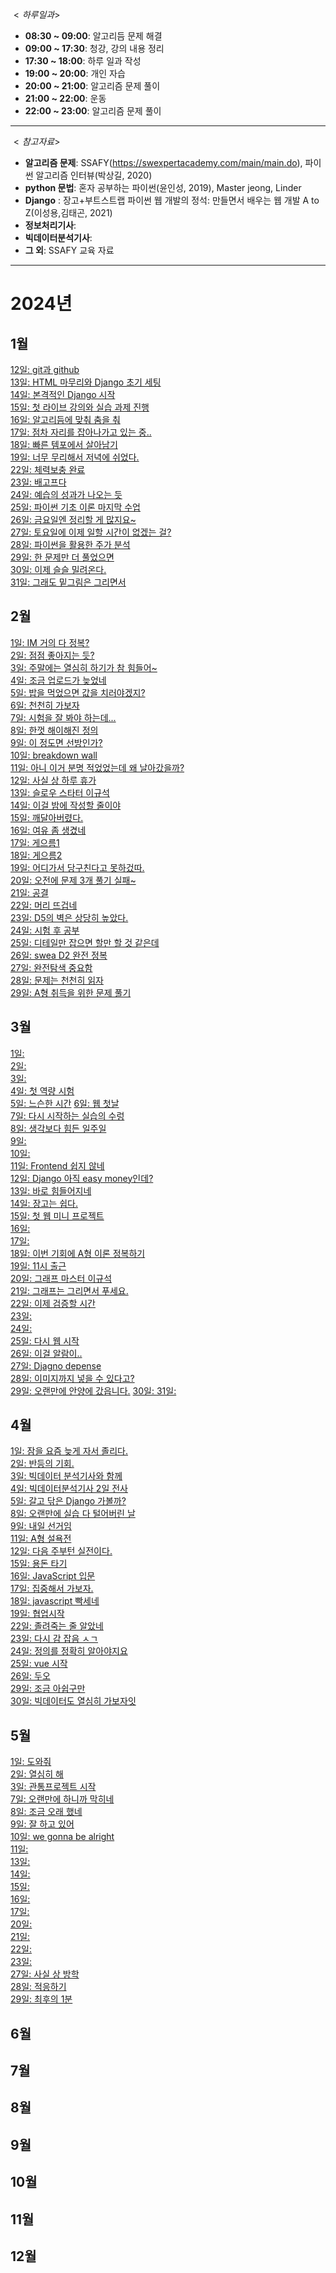 $<하루 일과>$
- **08:30 ~ 09:00**: 알고리듬 문제 해결
- **09:00 ~ 17:30**: 청강, 강의 내용 정리
- **17:30 ~ 18:00**: 하루 일과 작성
- **19:00 ~ 20:00**: 개인 자습
- **20:00 ~ 21:00**: 알고리즘 문제 풀이
- **21:00 ~ 22:00**: 운동
- **22:00 ~ 23:00**: 알고리즘 문제 풀이
---

$<참고 자료>$
 - **알고리즘 문제**: SSAFY(https://swexpertacademy.com/main/main.do), 파이썬 알고리즘 인터뷰(박상길, 2020)
 - **python 문법**: 혼자 공부하는 파이썬(윤인성, 2019), Master jeong, Linder
 - **Django** : 장고+부트스트랩 파이썬 웹 개발의 정석: 만들면서 배우는 웹 개발 A to Z(이성용,김태곤, 2021)
 - **정보처리기사**: 
 - **빅데이터분석기사**: 
 - **그 외**: SSAFY 교육 자료

---

# 2024년
## 1월
[12일: git과 github](./2024/01/20240112.md)  
[13일: HTML 마무리와 Django 초기 세팅](./2024/01/20240113.md)  
[14일: 본격적인 Django 시작](./2024/01/20240114.md)  
[15일: 첫 라이브 강의와 실습 과제 진행](./2024/01/20240115.md)  
[16일: 알고리듬에 맞춰 춤을 춰](./2024/01/20240116.md)  
[17일: 점차 자리를 잡아나가고 있는 중..](./2024/01/20240117.md)  
[18일: 빠른 템포에서 살아남기](./2024/01/20240118.md)  
[19일: 너무 무리해서 저녁에 쉬었다.](./2024/01/20240119.md)  
[22일: 체력보충 완료](./2024/01/20240122.md)  
[23일: 배고프다](./2024/01/20240123.md)  
[24일: 예습의 성과가 나오는 듯](./2024/01/20240124.md)  
[25일: 파이썬 기초 이론 마지막 수업](./2024/01/20240125.md)  
[26일: 금요일엔 정리할 게 많지요~](./2024/01/20240126.md)  
[27일: 토요일에 이제 일할 시간이 없겠는 걸?](./2024/01/20240127.md)  
[28일: 파이썬을 활용한 주가 분석](./2024/01/20240128.md)  
[29일: 한 문제만 더 풀었으면](./2024/01/20240129.md)  
[30일: 이제 슬슬 밀려온다.](./2024/01/20240130.md)  
[31일: 그래도 밑그림은 그리면서](./2024/01/20240131.md)

## 2월
[1일: IM 거의 다 정복?](./2024/02/20240201.md)  
[2일: 점점 좋아지는 듯?](./2024/02/20240202.md)  
[3일: 주말에는 열심히 하기가 참 힘들어~](./2024/02/20240203.md)  
[4일: 조금 업로드가 늦었네](./2024/02/20240204.md)  
[5일: 밥을 먹었으면 값을 치러야겠지?](./2024/02/20240205.md)  
[6일: 천천히 가보자](./2024/02/20240206.md)  
[7일: 시험을 잘 봐야 하는데...](./2024/02/20240207.md)  
[8일: 한껏 해이해진 정의](./2024/02/20240208.md)  
[9일: 이 정도면 선방인가?](./2024/02/20240209.md)  
[10일: breakdown wall](./2024/02/20240210.md)  
[11일: 아니 이거 분명 적었었는데 왜 날아갔을까?](./2024/02/20240211.md)  
[12일: 사실 상 하루 휴가](./2024/02/20240212.md)  
[13일: 슬로우 스타터 이규석](./2024/02/20240213.md)   
[14일: 이걸 밤에 작성할 줄이야](./2024/02/20240214.md)  
[15일: 깨달아버렸다.](./2024/02/20240215.md)  
[16일: 여유 좀 생겼네](./2024/02/20240216.md)  
[17일: 게으름1](./2024/02/20240217.md)  
[18일: 게으름2](./2024/02/20240218.md)  
[19일: 어디가서 당구친다고 못하겄따.](./2024/02/20240219.md)  
[20일: 오전에 문제 3개 풀기 실패~](./2024/02/20240220.md)  
[21일: 공결](./2024/02/20240221.md)  
[22일: 머리 뜨겁네](./2024/02/20240222.md)  
[23일: D5의 벽은 상당히 높았다. ](./2024/02/20240223.md)  
[24일: 시험 후 공부](./2024/02/20240224.md)  
[25일: 디테일만 잡으면 할만 할 것 같은데](./2024/02/20240225.md)  
[26일: swea D2 완전 정복](./2024/02/20240226.md)  
[27일: 완전탐색 중요함](./2024/02/20240227.md)  
[28일: 문제는 천천히 읽자](./2024/02/20240228.md)  
[29일: A형 취득을 위한 문제 풀기](./2024/02/20240229.md)  

## 3월
[1일: ](./2024/03/20240301.md)  
[2일: ](./2024/03/20240302.md)  
[3일: ](./2024/03/20240303.md)  
[4일: 첫 역량 시험](./2024/03/20240304.md)  
[5일: 느슨한 시간](./2024/03/20240305.md) 
[6일: 웹 첫날](./2024/03/20240306.md)  
[7일: 다시 시작하는 실습의 수렁](./2024/03/20240307.md)  
[8일: 생각보다 힘든 일주일](./2024/03/20240308.md)  
[9일: ](./2024/03/20240309.md)  
[10일: ](./2024/03/20240310.md)  
[11일: Frontend 쉽지 않네](./2024/03/20240311.md)  
[12일: Django 아직 easy money인데?](./2024/03/20240312.md)  
[13일: 바로 힘들어지네](./2024/03/20240313.md)   
[14일: 장고는 쉽다.](./2024/03/20240314.md)  
[15일: 첫 웹 미니 프로젝트](./2024/03/20240315.md)  
[16일: ](./2024/03/20240316.md)  
[17일: ](./2024/03/20240317.md)  
[18일: 이번 기회에 A형 이론 정복하기](./2024/03/20240318.md)  
[19일: 11시 출근](./2024/03/20240319.md)  
[20일: 그래프 마스터 이규석](./2024/03/20240320.md)  
[21일: 그래프는 그리면서 푸세요.](./2024/03/20240321.md)  
[22일: 이제 검증할 시간](./2024/03/20240322.md)  
[23일: ](./2024/03/20240323.md)  
[24일: ](./2024/03/20240324.md)  
[25일: 다시 웹 시작](./2024/03/20240325.md)  
[26일: 이걸 알람이..](./2024/03/20240326.md)  
[27일: Djagno depense](./2024/03/20240327.md)  
[28일: 이미지까지 넣을 수 있다고?](./2024/03/20240328.md)  
[29일: 오랜만에 안양에 갔읍니다.](./2024/03/20240329.md)
[30일: ](./2024/03/20240330.md)
[31일: ](./2024/03/20240331.md)

## 4월
[1일: 잠을 요즘 늦게 자서 졸리다.](./2024/04/20240401.md)  
[2일: 반등의 기회.](./2024/04/20240402.md)  
[3일: 빅데이터 분석기사와 함께](./2024/04/20240403.md)  
[4일: 빅데이터분석기사 2일 전사](./2024/04/20240404.md)  
[5일: 갈고 닦은 Django 가볼까?](./2024/04/20240405.md)  
[8일: 오랜만에 실습 다 털어버린 날](./2024/04/20240408.md)  
[9일: 내일 선거임](./2024/04/20240409.md)  
[11일: A형 설욕전](./2024/04/20240411.md)  
[12일: 다음 주부턴 실전이다.](./2024/04/20240412.md)  
[15일: 용돈 타기](./2024/04/20240415.md)  
[16일: JavaScript 입문](./2024/04/20240416.md)  
[17일: 집중해서 가보자.](./2024/04/20240417.md)  
[18일: javascript 빡세네](./2024/04/20240418.md)  
[19일: 협업시작](./2024/04/20240419.md)  
[22일: 졸려죽는 줄 알았네](./2024/04/20240422.md)  
[23일: 다시 감 잡음 ㅅㄱ](./2024/04/20240423.md)  
[24일: 정의를 정확히 알아야지요](./2024/04/20240424.md)  
[25일: vue 시작](./2024/04/20240425.md)  
[26일: 두오](./2024/04/20240426.md)  
[29일: 조금 아쉽구만](./2024/04/20240429.md)  
[30일: 빅데이터도 열심히 가보자잇](./2024/04/20240430.md)

## 5월
[1일: 도와줘](./2024/05/20240501.md)  
[2일: 열심히 해](./2024/05/20240502.md)  
[3일: 관통프로젝트 시작](./2024/05/20240503.md)  
[7일: 오랜만에 하니까 막히네](./2024/05/20240507.md)  
[8일: 조금 오래 했네](./2024/05/20240508.md)  
[9일: 잘 하고 있어](./2024/05/20240509.md)  
[10일: we gonna be alright](./2024/05/20240510.md)  
[11일: ](./2024/05/20240511.md)  
[13일: ](./2024/05/20240513.md)  
[14일: ](./2024/05/20240514.md)  
[15일: ](./2024/05/20240515.md)  
[16일: ](./2024/05/20240516.md)  
[17일: ](./2024/05/20240517.md)  
[20일: ](./2024/05/20240520.md)  
[21일: ](./2024/05/20240521.md)  
[22일: ](./2024/05/20240522.md)  
[23일: ](./2024/05/20240523.md)  
[27일: 사실 상 방학](./2024/05/20240527.md)  
[28일: 적응하기](./2024/05/20240528.md)  
[29일: 최후의 1분](./2024/05/20240529.md)  





## 6월
## 7월
## 8월
## 9월
## 10월
## 11월
## 12월
